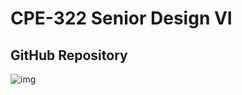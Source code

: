 # **CPE-322 Senior Design VI**
## GitHub Repository
![img](https://web.stevens.edu/news/newspoints/brand-logos/2020/Circular/Stevens-Circular-Logo-2020_4C.svg)
